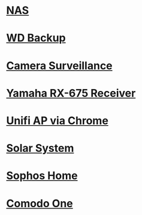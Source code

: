 # [NAS](http://192.168.0.20:5000)

# [WD Backup](http://192.168.0.22)

# [Camera Surveillance](http://192.168.0.20:5000/webman/3rdparty/SurveillanceStation/)

# [Yamaha RX-675 Receiver](http://192.168.0.25)

# [Unifi AP via Chrome](https://192.168.0.20:8443/manage/account/login?redirect=%2Fmanage)

# [Solar System](http://192.168.0.60)

# [Sophos Home](https://my.sophos.com/en-us/login)

# [Comodo One](https://one.comodo.com/app/login)